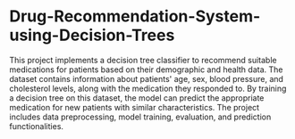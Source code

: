 # Drug-Recommendation-System-using-Decision-Trees

This project implements a decision tree classifier to recommend suitable medications for patients based on their demographic and health data. 
The dataset contains information about patients' age, sex, blood pressure, and cholesterol levels, along with the medication they responded to. 
By training a decision tree on this dataset, the model can predict the appropriate medication for new patients with similar characteristics. 
The project includes data preprocessing, model training, evaluation, and prediction functionalities.
